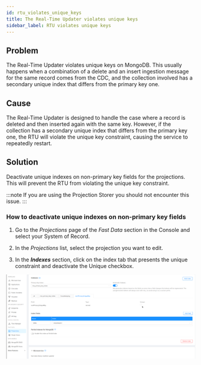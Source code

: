 ```yaml
---
id: rtu_violates_unique_keys
title: The Real-Time Updater violates unique keys
sidebar_label: RTU violates unique keys
---
```


## Problem

The Real-Time Updater violates unique keys on MongoDB. This usually happens when a combination of a delete and an insert ingestion message for the same record comes from the CDC, and the collection involved has a secondary unique index that differs from the primary key one.

## Cause

The Real-Time Updater is designed to handle the case where a record is deleted and then inserted again with the same key. However, if the collection has a secondary unique index that differs from the primary key one, the RTU will violate the unique key constraint, causing the service to repeatedly restart.

## Solution

Deactivate unique indexes on non-primary key fields for the projections. This will prevent the RTU from violating the unique key constraint.

:::note
If you are using the Projection Storer you should not encounter this issue.
:::

### How to deactivate unique indexes on non-primary key fields

1. Go to the *Projections* page of the *Fast Data* section in the Console and select your System of Record.

2. In the *Projections* list, select the projection you want to edit.

3. In the ***Indexes*** section, click on the index tab that presents the unique constraint and deactivate the Unique checkbox.

![Unique Keys Index deactivation](../img/non-primary-unique-keys.png)